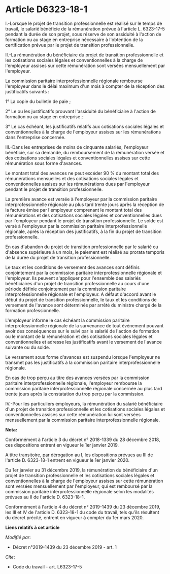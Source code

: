 # Article D6323-18-1

I.-Lorsque le projet de transition professionnelle est réalisé sur le temps de travail, le salarié bénéficie de la
rémunération prévue à l'article L. 6323-17-5 pendant la durée de son projet, sous réserve de son assiduité à l'action de
formation ou au stage en entreprise nécessaire à l'obtention de la certification prévue par le projet de transition
professionnelle.

II.-La rémunération du bénéficiaire du projet de transition professionnelle et les cotisations sociales légales et
conventionnelles à la charge de l'employeur assises sur cette rémunération sont versées mensuellement par l'employeur.

La commission paritaire interprofessionnelle régionale rembourse l'employeur dans le délai maximum d'un mois à compter de la
réception des justificatifs suivants :

1° La copie du bulletin de paie ;

2° Le ou les justificatifs prouvant l'assiduité du bénéficiaire à l'action de formation ou au stage en entreprise ;

3° Le cas échéant, les justificatifs relatifs aux cotisations sociales légales et conventionnelles à la charge de l'employeur
assises sur les rémunérations dans l'entreprise concernée.

III.-Dans les entreprises de moins de cinquante salariés, l'employeur bénéficie, sur sa demande, du remboursement de la
rémunération versée et des cotisations sociales légales et conventionnelles assises sur cette rémunération sous forme
d'avances.

Le montant total des avances ne peut excéder 90 % du montant total des rémunérations mensuelles et des cotisations sociales
légales et conventionnelles assises sur les rémunérations dues par l'employeur pendant le projet de transition
professionnelle.

La première avance est versée à l'employeur par la commission paritaire interprofessionnelle régionale au plus tard trente
jours après la réception de la facture émise par l'employeur comprenant le montant total des rémunérations et des cotisations
sociales légales et conventionnelles dues par l'employeur pendant le projet de transition professionnelle. Le solde est versé
à l'employeur par la commission paritaire interprofessionnelle régionale, après la réception des justificatifs, à la fin du
projet de transition professionnelle.

En cas d'abandon du projet de transition professionnelle par le salarié ou d'absence supérieure à un mois, le paiement est
réalisé au prorata temporis de la durée du projet de transition professionnelle.

Le taux et les conditions de versement des avances sont définis conjointement par la commission paritaire
interprofessionnelle régionale et l'employeur. Ils peuvent s'appliquer pour l'ensemble des salariés bénéficiaires d'un projet
de transition professionnelle au cours d'une période définie conjointement par la commission paritaire interprofessionnelle
régionale et l'employeur. A défaut d'accord avant le début du projet de transition professionnelle, le taux et les conditions
de versement de l'avance sont déterminés par arrêté du ministre chargé de la formation professionnelle.

L'employeur informe le cas échéant la commission paritaire interprofessionnelle régionale de la survenance de tout événement
pouvant avoir des conséquences sur le suivi par le salarié de l'action de formation ou le montant de la rémunération et des
cotisations sociales légales et conventionnelles et adresse les justificatifs avant le versement de l'avance suivante ou du
solde.

Le versement sous forme d'avances est suspendu lorsque l'employeur ne transmet pas les justificatifs à la commission
paritaire interprofessionnelle régionale.

En cas de trop perçu au titre des avances versées par la commission paritaire interprofessionnelle régionale, l'employeur
rembourse la commission paritaire interprofessionnelle régionale concernée au plus tard trente jours après la constatation du
trop perçu par la commission.

IV.-Pour les particuliers employeurs, la rémunération du salarié bénéficiaire d'un projet de transition professionnelle et
les cotisations sociales légales et conventionnelles assises sur cette rémunération lui sont versées mensuellement par la
commission paritaire interprofessionnelle régionale.

**Nota:**

Conformément à l'article 3 du décret n° 2018-1339 du 28 décembre 2018, ces dispositions entrent en vigueur le 1er janvier
2019.

A titre transitoire, par dérogation au I, les dispositions prévues au III de l'article D. 6323-18-1 entrent en vigueur le 1er
janvier 2020.

Du 1er janvier au 31 décembre 2019, la rémunération du bénéficiaire d'un projet de transition professionnelle et les
cotisations sociales légales et conventionnelles à la charge de l'employeur assises sur cette rémunération sont versées
mensuellement par l'employeur, qui est remboursé par la commission paritaire interprofessionnelle régionale selon les
modalités prévues au II de l'article D. 6323-18-1.

Conformément à l'article 4 du décret n° 2019-1439 du 23 décembre 2019, les III et IV de l'article D. 6323-18-1 du code du
travail, tels qu'ils résultent du décret précité, entrent en vigueur à compter du 1er mars 2020.

**Liens relatifs à cet article**

_Modifié par_:

  - Décret n°2019-1439 du 23 décembre 2019 - art. 1

_Cite_:

  - Code du travail - art. L6323-17-5
